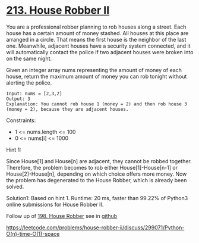 # [213. House Robber II](https://leetcode.com/problems/house-robber-ii/)

You are a professional robber planning to rob houses along a street. Each house has a certain amount of money stashed. All houses at this place are arranged in a circle. That means the first house is the neighbor of the last one. Meanwhile, adjacent houses have a security system connected, and it will automatically contact the police if two adjacent houses were broken into on the same night.

Given an integer array nums representing the amount of money of each house, return the maximum amount of money you can rob tonight without alerting the police.

```
Input: nums = [2,3,2]
Output: 3
Explanation: You cannot rob house 1 (money = 2) and then rob house 3 (money = 2), because they are adjacent houses.
```

Constraints:

- 1 <= nums.length <= 100
- 0 <= nums[i] <= 1000

Hint 1:

Since House[1] and House[n] are adjacent, they cannot be robbed together. Therefore, the problem becomes to rob either House[1]-House[n-1] or House[2]-House[n], depending on which choice offers more money. Now the problem has degenerated to the House Robber, which is already been solved.

Solution1: Based on hint 1. Runtime: 20 ms, faster than 99.22% of Python3 online submissions for House Robber II.

Follow up of [198. House Robber](https://leetcode.com/problems/house-robber/) see in [github](https://github.com/sunshot/LeetCode/tree/main/198.%20House%20Robber)


https://leetcode.com/problems/house-robber-ii/discuss/299071/Python-O(n)-time-O(1)-space
